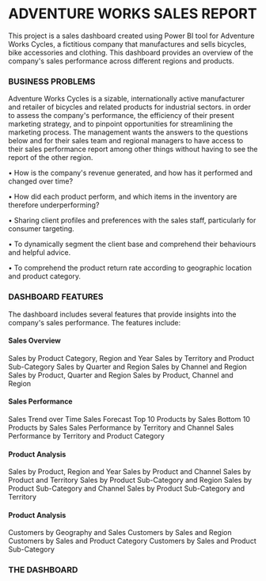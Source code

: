 <h1>ADVENTURE WORKS SALES REPORT</h1>
This project is a sales dashboard created using Power BI tool for Adventure Works Cycles, a fictitious company that manufactures and sells bicycles, bike accessories and clothing. This dashboard provides an overview of the company's sales performance across different regions and products.

<h3>BUSINESS PROBLEMS</h3>
Adventure Works Cycles is a sizable, internationally active manufacturer and retailer of bicycles and related products for industrial sectors. in order to assess the company's performance, the efficiency of their present marketing strategy, and to pinpoint opportunities for streamlining the marketing process. The management wants the answers to the questions below and for their sales team and regional managers to have access to their sales performance report among other things without having to see the report of the other region.

• How is the company's revenue generated, and how has it performed and changed over time?

• How did each product perform, and which items in the inventory are therefore underperforming?

• Sharing client profiles and preferences with the sales staff, particularly for consumer targeting.

• To dynamically segment the client base and comprehend their behaviours and helpful advice.

• To comprehend the product return rate according to geographic location and product category.

<h3>DASHBOARD FEATURES</h3>
The dashboard includes several features that provide insights into the company's sales performance. The features include:
<h4>Sales Overview</h4>
Sales by Product Category, Region and Year
Sales by Territory and Product Sub-Category
Sales by Quarter and Region
Sales by Channel and Region
Sales by Product, Quarter and Region
Sales by Product, Channel and Region
<h4>Sales Performance</h4>
Sales Trend over Time
Sales Forecast
Top 10 Products by Sales
Bottom 10 Products by Sales
Sales Performance by Territory and Channel
Sales Performance by Territory and Product Category
<h4>Product Analysis</h4>
Sales by Product, Region and Year
Sales by Product and Channel
Sales by Product and Territory
Sales by Product Sub-Category and Region
Sales by Product Sub-Category and Channel
Sales by Product Sub-Category and Territory
<h4>Product Analysis</h4>
Customers by Geography and Sales
Customers by Sales and Region
Customers by Sales and Product Category
Customers by Sales and Product Sub-Category

<h3>THE DASHBOARD</h3>









